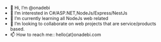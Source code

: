 - 👋 Hi, I’m @onadebi
- 👀 I’m interested in C#/ASP.NET,NodeJs/Express/NestJs
- 🌱 I’m currently learning all NodeJs web related
- 💞️ I’m looking to collaborate on web projects that are service/products based.
- 📫 How to reach me:: hello{at}onadebi.com

<!---
onadebi/onadebi is a ✨ special ✨ repository because its `README.md` (this file) appears on your GitHub profile.
You can click the Preview link to take a look at your changes.
--->
